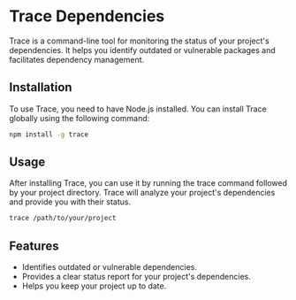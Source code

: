 # Trace Dependencies

Trace is a command-line tool for monitoring the status of your project's dependencies. It helps you identify outdated or vulnerable packages and facilitates dependency management.

## Installation

To use Trace, you need to have Node.js installed. You can install Trace globally using the following command:

```bash
npm install -g trace
```

## Usage

After installing Trace, you can use it by running the trace command followed by your project directory. Trace will analyze your project's dependencies and provide you with their status.

```bash
trace /path/to/your/project
```

## Features

- Identifies outdated or vulnerable dependencies.
- Provides a clear status report for your project's dependencies.
- Helps you keep your project up to date.
